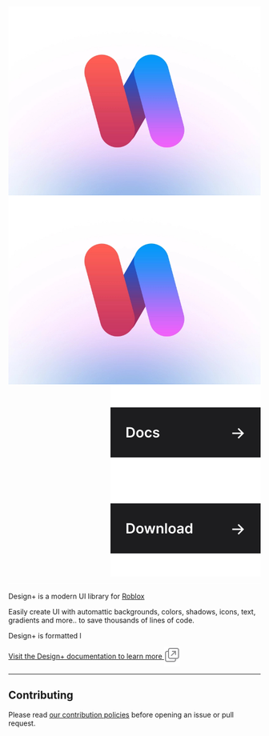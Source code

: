 <img align="left" src="./gh-assets/IMG_0111.jpeg#gh-dark-mode-only" alt="Fusion"><img align="left" src="./gh-assets/IMG_0111.jpeg#gh-light-mode-only" alt="Fusion"><a href="https://unexex.github.io/design-[;is/"><img align="right" src="./gh-assets/link-docs.svg" alt="Docs"></a><a href="https://github.com/unexex/design-plus/releases"><img align="right" src="./gh-assets/link-download.svg" alt="Download"></a><img src="./gh-assets/clearfloat.svg">

Design+ is a modern UI library for [Roblox](https://developer.roblox.com/)

Easily create UI with automattic backgrounds, colors, shadows, icons, text, gradients and more.. to save thousands of lines of code.

Design+ is formatted l

<a href="https://unexex.github.io/design-plus/docs">
Visit the Design+ documentation to learn more <img valign="middle" src="./gh-assets/icon-link-extern.svg" alt="(external link)" title="(external link)">
</a>

-----

## Contributing

Please read [our contribution policies](/CONTRIBUTING.md) before opening an issue or pull request.

